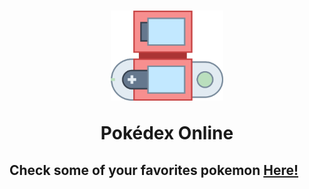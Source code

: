<h1 align=center>
<img width='180' src='./Github/img/pokedex.png'>

Pokédex Online
</h1>

## Check some of your favorites pokemon [Here!](https://pokedex-rust.vercel.app/)



